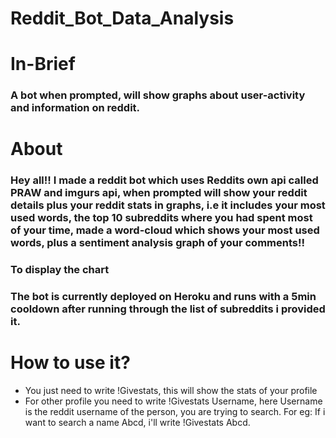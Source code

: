 # Reddit_Bot_Data_Analysis

# In-Brief
### A bot when prompted, will show graphs about user-activity and information on reddit.

# About
### Hey all!! I made a reddit bot which uses Reddits own api called PRAW and imgurs api, when prompted will show your reddit details plus your reddit stats in graphs, i.e it includes your most used words, the top 10 subreddits where you had spent most of your time, made a word-cloud which shows your most used words, plus a sentiment analysis graph of your comments!!
### To display the chart
### The bot is currently deployed on Heroku and runs with a 5min cooldown after running through the list of subreddits i provided it.

# How to use it?

* You just need to write !Givestats, this will show the stats of your profile
* For other profile you need to write !Givestats Username, here Username is the reddit username of the person, you are trying to search. For eg: If i want to search a name Abcd, i'll write !Givestats Abcd.


